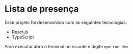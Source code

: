 # Lista de presença
Esse projeto foi desenvolvido com as seguintes tecnologias:
- ReactJs
- TypeScript

Para executar abra o terminal no vscode e digite ```npm run dev```
